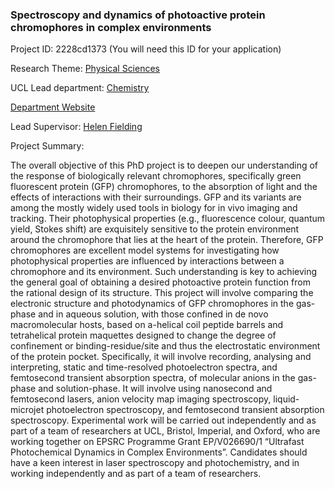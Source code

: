 ### Spectroscopy and dynamics of photoactive protein chromophores in complex environments

Project ID: 2228cd1373
(You will need this ID for your application)

Research Theme: [Physical Sciences](../themes/physical-sciences.md)

UCL Lead department: [Chemistry](../departments/chemistry.md)

[Department Website](https://www.ucl.ac.uk/chemistry)

Lead Supervisor: [Helen Fielding](https://profiles.ucl.ac.uk/3176)

Project Summary:

The overall objective of this PhD project is to deepen our understanding of the response of biologically relevant chromophores, specifically green fluorescent protein (GFP) chromophores, to the absorption of light and the effects of interactions with their
surroundings. GFP and its variants are among the mostly widely used tools in biology for in vivo imaging and tracking. Their photophysical properties (e.g., fluorescence colour, quantum yield, Stokes shift) are exquisitely sensitive to the protein environment around the chromophore that lies at the heart of the protein. Therefore, GFP chromophores are excellent model systems for investigating how photophysical properties are influenced by interactions between a chromophore and its environment. Such understanding is key to achieving the general goal of obtaining a desired photoactive protein function from the rational design of its structure. This project will involve comparing the electronic structure and photodynamics of GFP
chromophores in the gas-phase and in aqueous solution, with those confined in de novo macromolecular hosts, based on a-helical coil peptide barrels and tetrahelical protein maquettes designed to change the degree of confinement or binding-residue/site and thus
the electrostatic environment of the protein pocket. Specifically, it will involve recording, analysing and interpreting, static and time-resolved photoelectron spectra, and femtosecond transient absorption spectra, of molecular anions in the gas-phase and solution-phase. It will involve using nanosecond and femtosecond lasers, anion velocity map
imaging spectroscopy, liquid-microjet photoelectron spectroscopy, and femtosecond transient absorption spectroscopy. Experimental work will be carried out independently and as part of a team of researchers at UCL, Bristol, Imperial, and Oxford, who are working together on EPSRC Programme Grant EP/V026690/1 “Ultrafast Photochemical
Dynamics in Complex Environments”.
Candidates should have a keen interest in laser spectroscopy and photochemistry, and in working independently and as part of a team of researchers.

